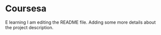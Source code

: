 # Coursesa
E learning
I am editing the README file. Adding some more details about the project description.
